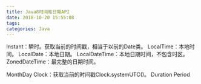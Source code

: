 ```yaml
---
title: Java8时间和日期API
date: 2018-10-20 15:55:08
tags:
categories: Java
---
```


Instant：瞬时。获取当前的时间戳，相当于以前的Date类。
LocalTime：本地时间。
LocalDate：本地日期。
LocalDateTime：本地日期时间，不包含时区。
ZonedDateTime：最完整的日期时间。

MonthDay
Clock：获取当前的时间戳Clock.systemUTC()。
Duration
Period


```

```



